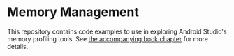 # Memory Management

This repository contains code examples to use in exploring Android Studio's memory profiling tools. See [the accompanying book chapter](https://info448.github.io/memory.html) for more details.
